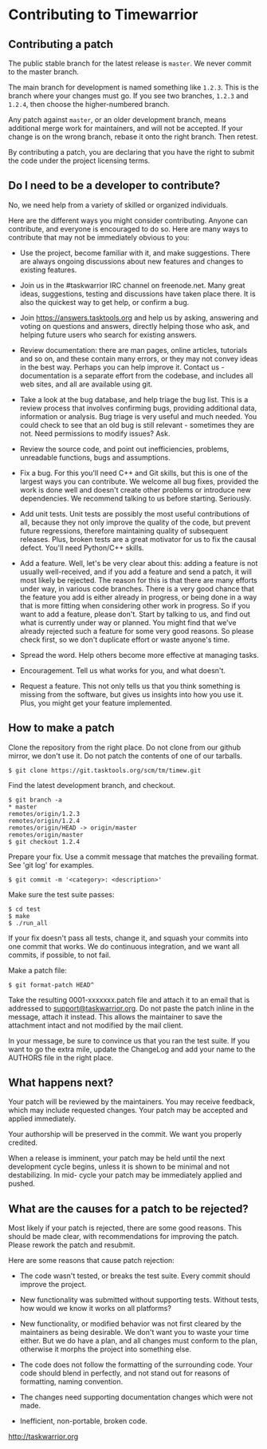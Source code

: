 Contributing to Timewarrior
===========================

Contributing a patch
--------------------

The public stable branch for the latest release is `master`. We never commit to
the master branch.

The main branch for development is named something like `1.2.3`. This is the
branch where your changes must go. If you see two branches, `1.2.3` and
`1.2.4`, then choose the higher-numbered branch.

Any patch against `master`, or an older development branch, means additional
merge work for maintainers, and will not be accepted. If your change is on the
wrong branch, rebase it onto the right branch. Then retest.

By contributing a patch, you are declaring that you have the right to submit
the code under the project licensing terms.


Do I need to be a developer to contribute?
------------------------------------------

No, we need help from a variety of skilled or organized individuals.

Here are the different ways you might conѕider contributing. Anyone can
contribute, and everyone is encouraged to do so. Here are many ways to
contribute that may not be immediately obvious to you:

  - Use the project, become familiar with it, and make suggestions. There are
    always ongoing discussions about new features and changes to existing
    features.

  - Join us in the #taskwarrior IRC channel on freenode.net. Many great ideas,
    suggestions, testing and discussions have taken place there. It is also
    the quickest way to get help, or confirm a bug.

  - Join https://answers.tasktools.org and help us by asking, answering and
    voting on questions and answers, directly helping those who ask, and
    helping future users who search for existing answers.

  - Review documentation: there are man pages, online articles, tutorials and
    so on, and these contain many errors, or they may not convey ideas in the
    best way. Perhaps you can help improve it. Contact us - documentation is
    a separate effort from the codebase, and includes all web sites, and all
    are available using git.

  - Take a look at the bug database, and help triage the bug list. This is a
    review process that involves confirming bugs, providing additional data,
    information or analysis. Bug triage is very useful and much needed. You
    could check to see that an old bug is still relevant - sometimes they are
    not. Need permissions to modify issues? Ask.

  - Review the source code, and point out inefficiencies, problems, unreadable
    functions, bugs and assumptions.

  - Fix a bug. For this you'll need C++ and Git skills, but this is one of
    the largest ways you can contribute. We welcome all bug fixes, provided
    the work is done well and doesn't create other problems or introduce new
    dependencies. We recommend talking to us before starting. Seriously.

  - Add unit tests. Unit tests are possibly the most useful contributions of
    all, because they not only improve the quality of the code, but prevent
    future regressions, therefore maintaining quality of subsequent releases.
    Plus, broken tests are a great motivator for us to fix the causal defect.
    You'll need Python/C++ skills.

  - Add a feature. Well, let's be very clear about this: adding a feature is
    not usually well-received, and if you add a feature and send a patch, it
    will most likely be rejected. The reason for this is that there are many
    efforts under way, in various code branches. There is a very good chance
    that the feature you add is either already in progress, or being done in a
    way that is more fitting when considering other work in progress. So if
    you want to add a feature, please don't. Start by talking to us, and find
    out what is currently under way or planned. You might find that we've
    already rejected such a feature for some very good reasons. So please
    check first, so we don't duplicate effort or waste anyone's time.

  - Spread the word. Help others become more effective at managing tasks.

  - Encouragement. Tell us what works for you, and what doesn't.

  - Request a feature. This not only tells us that you think something is
    missing from the software, but gives us insights into how you use it.
    Plus, you might get your feature implemented.


How to make a patch
-------------------

Clone the repository from the right place. Do not clone from our github mirror,
we don't use it. Do not patch the contents of one of our tarballs.

    $ git clone https://git.tasktools.org/scm/tm/timew.git

Find the latest development branch, and checkout.

    $ git branch -a
    * master
    remotes/origin/1.2.3
    remotes/origin/1.2.4
    remotes/origin/HEAD -> origin/master
    remotes/origin/master
    $ git checkout 1.2.4

Prepare your fix. Use a commit message that matches the prevailing format.
See 'git log' for examples.

    $ git commit -m '<category>: <description>'

Make sure the test suite passes:

    $ cd test
    $ make
    $ ./run_all

If your fix doesn't pass all tests, change it, and squash your commits into one
commit that works. We do continuous integration, and we want all commits, if
possible, to not fail.

Make a patch file:

    $ git format-patch HEAD^

Take the resulting 0001-xxxxxxx.patch file and attach it to an email that is
addressed to support@taskwarrior.org. Do not paste the patch inline in the
message, attach it instead. This allows the maintainer to save the attachment
intact and not modified by the mail client.

In your message, be sure to convince us that you ran the test suite. If you
want to go the extra mile, update the ChangeLog and add your name to the
AUTHORS file in the right place.


What happens next?
------------------

Your patch will be reviewed by the maintainers. You may receive feedback, which
may include requested changes. Your patch may be accepted and applied
immediately.

Your authorship will be preserved in the commit. We want you properly credited.

When a release is imminent, your patch may be held until the next development
cycle begins, unless it is shown to be minimal and not destabilizing. In mid-
cycle your patch may be immediately applied and pushed.


What are the causes for a patch to be rejected?
-----------------------------------------------

Most likely if your patch is rejected, there are some good reasons. This should
be made clear, with recommendations for improving the patch. Please rework the
patch and resubmit.

Here are some reasons that cause patch rejection:

- The code wasn't tested, or breaks the test suite. Every commit should improve
  the project.

- New functionality was submitted without supporting tests. Without tests, how
  would we know it works on all platforms?

- New functionality, or modified behavior was not first cleared by the
  maintainers as being desirable. We don't want you to waste your time either.
  But we do have a plan, and all changes must conform to the plan, otherwise
  it morphs the project into something else.

- The code does not follow the formatting of the surrounding code. Your code
  should blend in perfectly, and not stand out for reasons of formatting,
  naming convention.

- The changes need supporting documentation changes which were not made.

- Inefficient, non-portable, broken code.


http://taskwarrior.org
